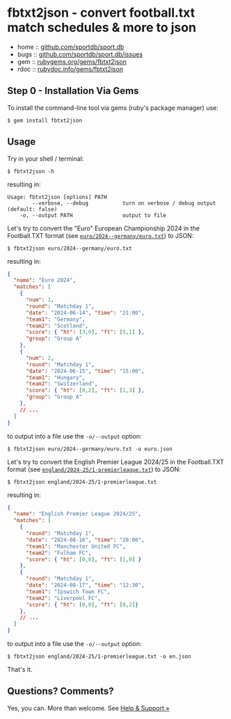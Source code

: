 # fbtxt2json - convert football.txt match schedules & more to json


* home  :: [github.com/sportdb/sport.db](https://github.com/sportdb/sport.db)
* bugs  :: [github.com/sportdb/sport.db/issues](https://github.com/sportdb/sport.db/issues)
* gem   :: [rubygems.org/gems/fbtxt2json](https://rubygems.org/gems/fbtxt2json)
* rdoc  :: [rubydoc.info/gems/fbtxt2json](http://rubydoc.info/gems/fbtxt2json)


## Step 0 - Installation Via Gems

To install the command-line tool via gems (ruby's package manager) use:

```
$ gem install fbtxt2json
```


## Usage

Try in your shell / terminal:

```
$ fbtxt2json -h
```

resulting in:

```
Usage: fbtxt2json [options] PATH
        --verbose, --debug           turn on verbose / debug output (default: false)
    -o, --output PATH                output to file
```


Let's try to convert the "Euro" European Championship 2024
in the Football.TXT format (see [`euro/2024--germany/euro.txt`](https://github.com/openfootball/euro/blob/master/2024--germany/euro.txt)) to JSON:

```
$ fbtxt2json euro/2024--germany/euro.txt
```

resulting in:

``` json
{
  "name": "Euro 2024",
  "matches": [
    {
      "num": 1,
      "round": "Matchday 1",
      "date": "2024-06-14", "time": "21:00",
      "team1": "Germany",
      "team2": "Scotland",
      "score": { "ht": [3,0], "ft": [5,1] },
      "group": "Group A"
    },
    {
      "num": 2,
      "round": "Matchday 1",
      "date": "2024-06-15", "time": "15:00",
      "team1": "Hungary",
      "team2": "Switzerland",
      "score": { "ht": [0,2], "ft": [1,3] },
      "group": "Group A"
    },
    // ...
  ]
}
```

to output into a file use the `-o/--output` option:

```
$ fbtxt2json euro/2024--germany/euro.txt -o euro.json
```


Let's try to convert the English Premier League 2024/25
in the Football.TXT format (see [`england/2024-25/1-premierleague.txt`](https://github.com/openfootball/england/blob/master/2024-25/1-premierleague.txt)) to JSON:

```
$ fbtxt2json england/2024-25/1-premierleague.txt
```

resulting in:

``` json
{
  "name": "English Premier League 2024/25",
  "matches": [
    {
      "round": "Matchday 1",
      "date": "2024-08-16", "time": "20:00",
      "team1": "Manchester United FC",
      "team2": "Fulham FC",
      "score": { "ht": [0,0], "ft": [1,0] }
    },
    {
      "round": "Matchday 1",
      "date": "2024-08-17", "time": "12:30",
      "team1": "Ipswich Town FC",
      "team2": "Liverpool FC",
      "score": { "ht": [0,0], "ft": [0,2]}
    },
    // ...
  ]
}
```

to output into a file use the `-o/--output` option:

```
$ fbtxt2json england/2024-25/1-premierleague.txt -o en.json
```

That's it.




## Questions? Comments?

Yes, you can. More than welcome.
See [Help & Support »](https://github.com/openfootball/help)
